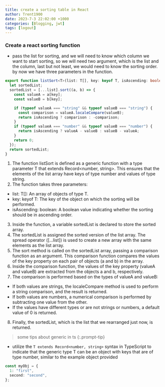 ```yaml
---
title: create a sorting table in React
author: Trent1900
date: 2023-7-3 22:02:00 +1000
categories: [Blogging, jwt]
tags: [logout]
---
```


### Create a react sorting function

- pass the list for sorting, and we will need to know which column we want to start sorting, so we will need two argument, which is the list and the column, last but not least, we would need to know the sorting order. by now we have three parameters in the function.

```ts
export function listSort<T>(list: T[], key: keyof T, isAscending: boolean) {
  let sortedList;
  sortedList = [...list].sort((a, b) => {
    const valueA = a[key];
    const valueB = b[key];

    if (typeof valueA === "string" && typeof valueB === "string") {
      const comparison = valueA.localeCompare(valueB);
      return isAscending ? comparison : -comparison;
    }
    if (typeof valueA === "number" && typeof valueB === "number") {
      return isAscending ? valueA - valueB : valueB - valueA;
    }
    return 0;
  });
  return sortedList;
}
```

1. The function listSort is defined as a generic function with a type parameter T that extends Record<number, string>. This ensures that the elements of the list array have keys of type number and values of type string.
2. The function takes three parameters:

- list: T[]: An array of objects of type T.
- key: keyof T: The key of the object on which the sorting will be performed.
- isAscending: boolean: A boolean value indicating whether the sorting should be in ascending order.

3. Inside the function, a variable sortedList is declared to store the sorted array.
4. The sortedList is assigned the sorted version of the list array. The spread operator ([...list]) is used to create a new array with the same elements as the list array.
5. The sort method is called on the sortedList array, passing a comparison function as an argument. This comparison function compares the values of the key property on each pair of objects (a and b) in the array.
6. Inside the comparison function, the values of the key property (valueA and valueB) are extracted from the objects a and b, respectively.
7. The comparison is performed based on the types of valueA and valueB:

- If both values are strings, the localeCompare method is used to perform a string comparison, and the result is returned.
- If both values are numbers, a numerical comparison is performed by subtracting one value from the other.
- If the values have different types or are not strings or numbers, a default value of 0 is returned.

8. Finally, the sortedList, which is the list that we rearranged just now, is returned.

> some tips about generic in ts <!-- prettier-ignore -->
{:.prompt-tip}

- utilize the `T extends Record<number, string>` syntax in TypeScript to indicate that the generic type T can be an object with keys that are of type number, similar to the example object provided

```ts
const myObj = {
  1: "first",
  second: "second",
};
```
